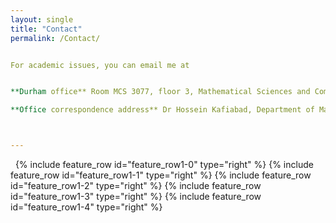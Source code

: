 ```yaml
---
layout: single
title: "Contact"
permalink: /Contact/


For academic issues, you can email me at


**Durham office** Room MCS 3077, floor 3, Mathematical Sciences and Computer Science Building, Upper Mountjoy, Stockton Road, Durham DH1 3LE

**Office correspondence address** Dr Hossein Kafiabad, Department of Mathematical Sciences, Durham University, Upper Mountjoy, Stockton Road, Durham DH1 3LE



---
```


&nbsp;
{% include feature_row id="feature_row1-0" type="right" %}
{% include feature_row id="feature_row1-1" type="right" %}
{% include feature_row id="feature_row1-2" type="right" %}
{% include feature_row id="feature_row1-3" type="right" %}
{% include feature_row id="feature_row1-4" type="right" %}

